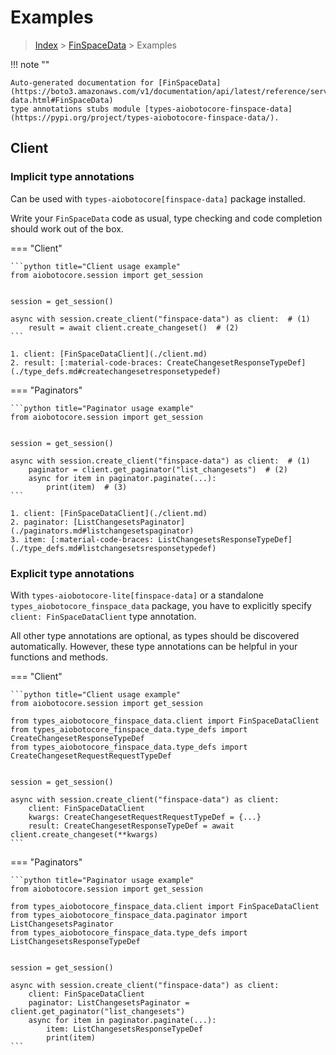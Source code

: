 # Examples

> [Index](../README.md) > [FinSpaceData](./README.md) > Examples

!!! note ""

    Auto-generated documentation for [FinSpaceData](https://boto3.amazonaws.com/v1/documentation/api/latest/reference/services/finspace-data.html#FinSpaceData)
    type annotations stubs module [types-aiobotocore-finspace-data](https://pypi.org/project/types-aiobotocore-finspace-data/).

## Client

### Implicit type annotations

Can be used with `types-aiobotocore[finspace-data]` package installed.

Write your `FinSpaceData` code as usual,
type checking and code completion should work out of the box.



=== "Client"

    ```python title="Client usage example"
    from aiobotocore.session import get_session


    session = get_session()

    async with session.create_client("finspace-data") as client:  # (1)
        result = await client.create_changeset()  # (2)
    ```

    1. client: [FinSpaceDataClient](./client.md)
    2. result: [:material-code-braces: CreateChangesetResponseTypeDef](./type_defs.md#createchangesetresponsetypedef) 



=== "Paginators"

    ```python title="Paginator usage example"
    from aiobotocore.session import get_session


    session = get_session()

    async with session.create_client("finspace-data") as client:  # (1)
        paginator = client.get_paginator("list_changesets")  # (2)
        async for item in paginator.paginate(...):
            print(item)  # (3)
    ```

    1. client: [FinSpaceDataClient](./client.md)
    2. paginator: [ListChangesetsPaginator](./paginators.md#listchangesetspaginator)
    3. item: [:material-code-braces: ListChangesetsResponseTypeDef](./type_defs.md#listchangesetsresponsetypedef) 




### Explicit type annotations

With `types-aiobotocore-lite[finspace-data]`
or a standalone `types_aiobotocore_finspace_data` package, you have to explicitly specify
`client: FinSpaceDataClient` type annotation.

All other type annotations are optional, as types should be discovered automatically.
However, these type annotations can be helpful in your functions and methods.


=== "Client"

    ```python title="Client usage example"
    from aiobotocore.session import get_session

    from types_aiobotocore_finspace_data.client import FinSpaceDataClient
    from types_aiobotocore_finspace_data.type_defs import CreateChangesetResponseTypeDef
    from types_aiobotocore_finspace_data.type_defs import CreateChangesetRequestRequestTypeDef


    session = get_session()

    async with session.create_client("finspace-data") as client:
        client: FinSpaceDataClient
        kwargs: CreateChangesetRequestRequestTypeDef = {...}
        result: CreateChangesetResponseTypeDef = await client.create_changeset(**kwargs)
    ```



=== "Paginators"

    ```python title="Paginator usage example"
    from aiobotocore.session import get_session

    from types_aiobotocore_finspace_data.client import FinSpaceDataClient
    from types_aiobotocore_finspace_data.paginator import ListChangesetsPaginator
    from types_aiobotocore_finspace_data.type_defs import ListChangesetsResponseTypeDef


    session = get_session()

    async with session.create_client("finspace-data") as client:
        client: FinSpaceDataClient
        paginator: ListChangesetsPaginator = client.get_paginator("list_changesets")
        async for item in paginator.paginate(...):
            item: ListChangesetsResponseTypeDef
            print(item)
    ```


